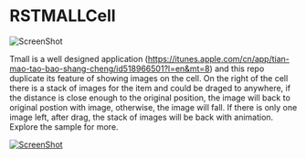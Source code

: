 RSTMALLCell
===========

![ScreenShot](https://s3.amazonaws.com/cocoacontrols_production/uploads/control_image/image/1777/iOS_Simulator_Screen_shot_Sep_5__2013_11.40.18_AM.png)

Tmall is a well designed application (https://itunes.apple.com/cn/app/tian-mao-tao-bao-shang-cheng/id518966501?l=en&mt=8) and this repo duplicate its feature of showing images on the cell.
On the right of the cell there is a stack of images for the item and could be draged to anywhere, if the distance is close enough to the original position, the image will back to original postion with image, otherwise, the image will fall.
If there is only one image left, after drag, the stack of images will be back with animation. Explore the sample for more.

[![ScreenShot](https://raw.github.com/GabLeRoux/WebMole/master/ressources/WebMole_Youtube_Video.png)](http://v.youku.com/v_show/id_XNjA1MjgyNzQw.html)

